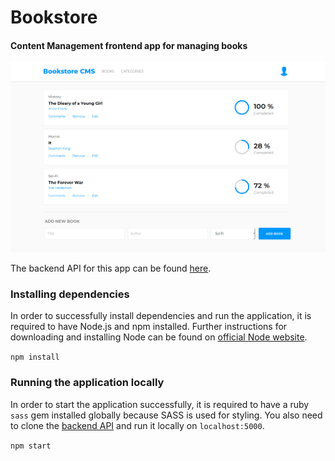 # Bookstore

#### Content Management frontend app for managing books

![screenshot](screenshot.png)

The backend API for this app can be found [here](https://github.com/SavaVuckovic/BookstoreAPI).

### Installing dependencies

In order to successfully install dependencies and run the application, it is required to have Node.js and npm installed. Further instructions for downloading and installing Node can be found on [official Node website](https://nodejs.org/en/).

`npm install`

### Running the application locally

In order to start the application successfully, it is required to have a ruby `sass` gem installed globally because SASS is used for styling. You also need to clone the [backend API](https://github.com/SavaVuckovic/BookstoreAPI) and run it locally on `localhost:5000`.

`npm start`
